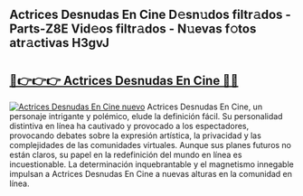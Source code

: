 ## Actrices Desnudas En Cine D𝚎sn𝚞dos filtr𝚊dos - Parts-Z8E Vid𝚎os filtr𝚊dos - N𝚞evas f𝚘tos atr𝚊ctivas H3gvJ

# <h2><a href="http://mb5hpw.tromn.icu/?c=Actrices+Desnudas+En+Cine">🔗👉👉👉 Actrices Desnudas En Cine 🔗🔗</a></h2>

[![Actrices Desnudas En Cine nuevo](https://i.imgur.com/pEAQMta.gif)](http://mb5hpw.tromn.icu/?c=Actrices+Desnudas+En+Cine)
Actrices Desnudas En Cine, un personaje intrigante y polémico, elude la definición fácil. Su personalidad distintiva en línea ha cautivado y provocado a los espectadores, provocando debates sobre la expresión artística, la privacidad y las complejidades de las comunidades virtuales. Aunque sus planes futuros no están claros, su papel en la redefinición del mundo en línea es incuestionable. La determinación inquebrantable y el magnetismo innegable impulsan a Actrices Desnudas En Cine a nuevas alturas en la comunidad en línea.
